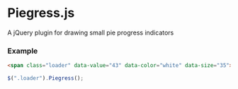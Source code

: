 Piegress.js
========

A jQuery plugin for drawing small pie progress indicators

### Example

```html
<span class="loader" data-value="43" data-color="white" data-size="35"></span>
```

```javascript
$(".loader").Piegress();
```

